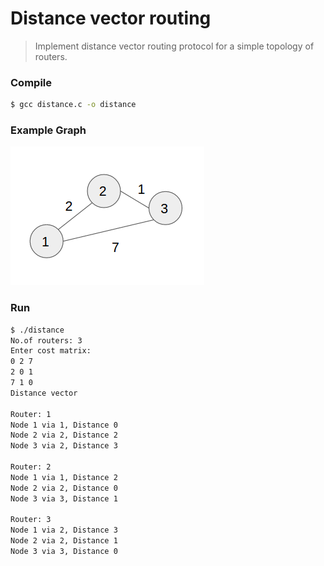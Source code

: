 # Distance vector routing
> Implement distance vector routing protocol for a simple topology of routers.

### Compile
```bash
$ gcc distance.c -o distance
```

### Example Graph
![Graph](graph_ex.png)

### Run
```bash
$ ./distance
No.of routers: 3
Enter cost matrix:
0 2 7
2 0 1
7 1 0
Distance vector

Router: 1
Node 1 via 1, Distance 0
Node 2 via 2, Distance 2
Node 3 via 2, Distance 3

Router: 2
Node 1 via 1, Distance 2
Node 2 via 2, Distance 0
Node 3 via 3, Distance 1

Router: 3
Node 1 via 2, Distance 3
Node 2 via 2, Distance 1
Node 3 via 3, Distance 0
```
